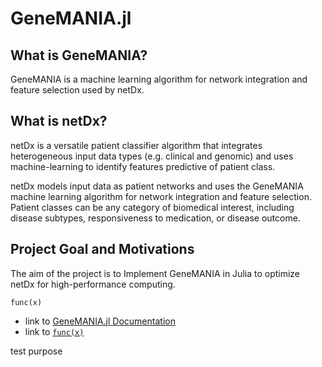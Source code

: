 # GeneMANIA.jl

## What is GeneMANIA?

GeneMANIA is a machine learning algorithm for network integration and feature selection used by netDx.

## What is netDx?

netDx is a versatile patient classifier algorithm that integrates heterogeneous input data types (e.g. clinical and genomic) and uses machine-learning to identify features predictive of patient class. 

netDx models input data as patient networks and uses the GeneMANIA machine learning algorithm for network integration and feature selection. Patient classes can be any category of biomedical interest, including disease subtypes, responsiveness to medication, or disease outcome.

## Project Goal and Motivations

The aim of the project is to Implement GeneMANIA in Julia to optimize netDx for high-performance computing. 

```@docs
func(x)
```


- link to [GeneMANIA.jl Documentation](@ref)
- link to [`func(x)`](@ref)

test purpose

```@index
```

